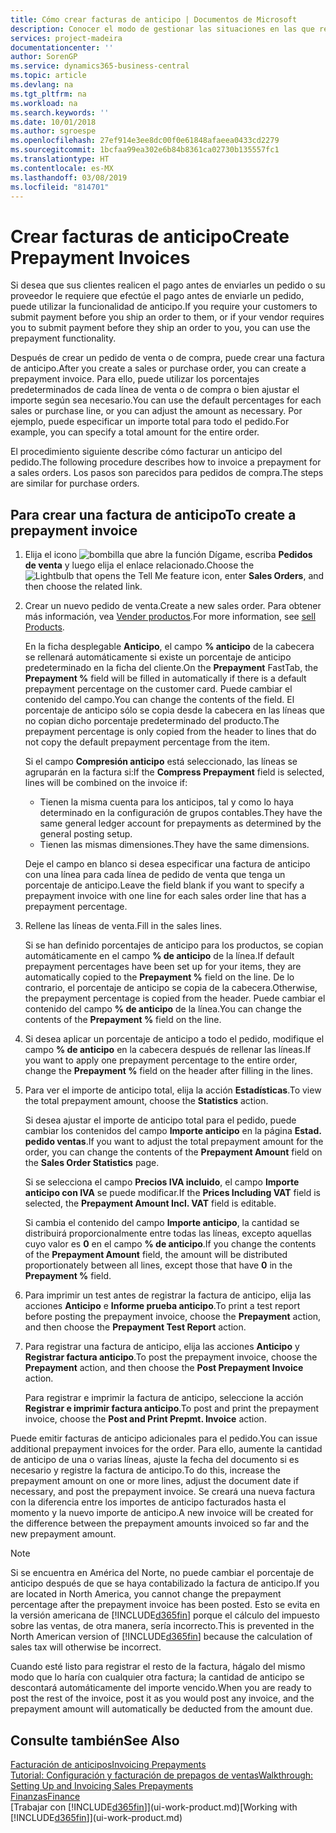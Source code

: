 ```yaml
---
title: Cómo crear facturas de anticipo | Documentos de Microsoft
description: Conocer el modo de gestionar las situaciones en las que requiere anticipo, o lo requiere el proveedor.
services: project-madeira
documentationcenter: ''
author: SorenGP
ms.service: dynamics365-business-central
ms.topic: article
ms.devlang: na
ms.tgt_pltfrm: na
ms.workload: na
ms.search.keywords: ''
ms.date: 10/01/2018
ms.author: sgroespe
ms.openlocfilehash: 27ef914e3ee8dc00f0e61848afaeea0433cd2279
ms.sourcegitcommit: 1bcfaa99ea302e6b84b8361ca02730b135557fc1
ms.translationtype: HT
ms.contentlocale: es-MX
ms.lasthandoff: 03/08/2019
ms.locfileid: "814701"
---
```

# <a name="create-prepayment-invoices"></a><span data-ttu-id="5ff2d-103">Crear facturas de anticipo</span><span class="sxs-lookup"><span data-stu-id="5ff2d-103">Create Prepayment Invoices</span></span>
<span data-ttu-id="5ff2d-104">Si desea que sus clientes realicen el pago antes de enviarles un pedido o su proveedor le requiere que efectúe el pago antes de enviarle un pedido, puede utilizar la funcionalidad de anticipo.</span><span class="sxs-lookup"><span data-stu-id="5ff2d-104">If you require your customers to submit payment before you ship an order to them, or if your vendor requires you to submit payment before they ship an order to you, you can use the prepayment functionality.</span></span>  

<span data-ttu-id="5ff2d-105">Después de crear un pedido de venta o de compra, puede crear una factura de anticipo.</span><span class="sxs-lookup"><span data-stu-id="5ff2d-105">After you create a sales or purchase order, you can create a prepayment invoice.</span></span> <span data-ttu-id="5ff2d-106">Para ello, puede utilizar los porcentajes predeterminados de cada línea de venta o de compra o bien ajustar el importe según sea necesario.</span><span class="sxs-lookup"><span data-stu-id="5ff2d-106">You can use the default percentages for each sales or purchase line, or you can adjust the amount as necessary.</span></span> <span data-ttu-id="5ff2d-107">Por ejemplo, puede especificar un importe total para todo el pedido.</span><span class="sxs-lookup"><span data-stu-id="5ff2d-107">For example, you can specify a total amount for the entire order.</span></span>  

<span data-ttu-id="5ff2d-108">El procedimiento siguiente describe cómo facturar un anticipo del pedido.</span><span class="sxs-lookup"><span data-stu-id="5ff2d-108">The following procedure describes how to invoice a prepayment for a sales orders.</span></span> <span data-ttu-id="5ff2d-109">Los pasos son parecidos para pedidos de compra.</span><span class="sxs-lookup"><span data-stu-id="5ff2d-109">The steps are similar for purchase orders.</span></span>  

## <a name="to-create-a-prepayment-invoice"></a><span data-ttu-id="5ff2d-110">Para crear una factura de anticipo</span><span class="sxs-lookup"><span data-stu-id="5ff2d-110">To create a prepayment invoice</span></span>  
1. <span data-ttu-id="5ff2d-111">Elija el icono ![bombilla que abre la función Dígame](media/ui-search/search_small.png "Dígame que desea hacer"), escriba **Pedidos de venta** y luego elija el enlace relacionado.</span><span class="sxs-lookup"><span data-stu-id="5ff2d-111">Choose the ![Lightbulb that opens the Tell Me feature](media/ui-search/search_small.png "Tell me what you want to do") icon, enter **Sales Orders**, and then choose the related link.</span></span>  
2. <span data-ttu-id="5ff2d-112">Crear un nuevo pedido de venta.</span><span class="sxs-lookup"><span data-stu-id="5ff2d-112">Create a new sales order.</span></span> <span data-ttu-id="5ff2d-113">Para obtener más información, vea [Vender productos](sales-how-sell-products.md).</span><span class="sxs-lookup"><span data-stu-id="5ff2d-113">For more information, see [sell Products](sales-how-sell-products.md).</span></span>  

    <span data-ttu-id="5ff2d-114">En la ficha desplegable **Anticipo**, el campo **% anticipo** de la cabecera se rellenará automáticamente si existe un porcentaje de anticipo predeterminado en la ficha del cliente.</span><span class="sxs-lookup"><span data-stu-id="5ff2d-114">On the **Prepayment** FastTab, the **Prepayment %** field will be filled in automatically if there is a default prepayment percentage on the customer card.</span></span> <span data-ttu-id="5ff2d-115">Puede cambiar el contenido del campo.</span><span class="sxs-lookup"><span data-stu-id="5ff2d-115">You can change the contents of the field.</span></span> <span data-ttu-id="5ff2d-116">El porcentaje de anticipo sólo se copia desde la cabecera en las líneas que no copian dicho porcentaje predeterminado del producto.</span><span class="sxs-lookup"><span data-stu-id="5ff2d-116">The prepayment percentage is only copied from the header to lines that do not copy the default prepayment percentage from the item.</span></span>  

    <span data-ttu-id="5ff2d-117">Si el campo **Compresión anticipo** está seleccionado, las líneas se agruparán en la factura si:</span><span class="sxs-lookup"><span data-stu-id="5ff2d-117">If the **Compress Prepayment** field is selected, lines will be combined on the invoice if:</span></span>  
    - <span data-ttu-id="5ff2d-118">Tienen la misma cuenta para los anticipos, tal y como lo haya determinado en la configuración de grupos contables.</span><span class="sxs-lookup"><span data-stu-id="5ff2d-118">They have the same general ledger account for prepayments as determined by the general posting setup.</span></span>  
    - <span data-ttu-id="5ff2d-119">Tienen las mismas dimensiones.</span><span class="sxs-lookup"><span data-stu-id="5ff2d-119">They have the same dimensions.</span></span>  

    <span data-ttu-id="5ff2d-120">Deje el campo en blanco si desea especificar una factura de anticipo con una línea para cada línea de pedido de venta que tenga un porcentaje de anticipo.</span><span class="sxs-lookup"><span data-stu-id="5ff2d-120">Leave the field blank if you want to specify a prepayment invoice with one line for each sales order line that has a prepayment percentage.</span></span>  

3. <span data-ttu-id="5ff2d-121">Rellene las líneas de venta.</span><span class="sxs-lookup"><span data-stu-id="5ff2d-121">Fill in the sales lines.</span></span>  

    <span data-ttu-id="5ff2d-122">Si se han definido porcentajes de anticipo para los productos, se copian automáticamente en el campo **% de anticipo** de la línea.</span><span class="sxs-lookup"><span data-stu-id="5ff2d-122">If default prepayment percentages have been set up for your items, they are automatically copied to the **Prepayment %** field on the line.</span></span> <span data-ttu-id="5ff2d-123">De lo contrario, el porcentaje de anticipo se copia de la cabecera.</span><span class="sxs-lookup"><span data-stu-id="5ff2d-123">Otherwise, the prepayment percentage is copied from the header.</span></span> <span data-ttu-id="5ff2d-124">Puede cambiar el contenido del campo **% de anticipo** de la línea.</span><span class="sxs-lookup"><span data-stu-id="5ff2d-124">You can change the contents of the **Prepayment %** field on the line.</span></span>  
4. <span data-ttu-id="5ff2d-125">Si desea aplicar un porcentaje de anticipo a todo el pedido, modifique el campo **% de anticipo** en la cabecera después de rellenar las líneas.</span><span class="sxs-lookup"><span data-stu-id="5ff2d-125">If you want to apply one prepayment percentage to the entire order, change the **Prepayment %** field on the header after filling in the lines.</span></span>  
5. <span data-ttu-id="5ff2d-126">Para ver el importe de anticipo total, elija la acción **Estadísticas**.</span><span class="sxs-lookup"><span data-stu-id="5ff2d-126">To view the total prepayment amount, choose the **Statistics** action.</span></span>

    <span data-ttu-id="5ff2d-127">Si desea ajustar el importe de anticipo total para el pedido, puede cambiar los contenidos del campo **Importe anticipo** en la página **Estad. pedido ventas**.</span><span class="sxs-lookup"><span data-stu-id="5ff2d-127">If you want to adjust the total prepayment amount for the order, you can change the contents of the **Prepayment Amount** field on the **Sales Order Statistics** page.</span></span>  

    <span data-ttu-id="5ff2d-128">Si se selecciona el campo **Precios IVA incluido**, el campo **Importe anticipo con IVA** se puede modificar.</span><span class="sxs-lookup"><span data-stu-id="5ff2d-128">If the **Prices Including VAT** field is selected, the **Prepayment Amount Incl. VAT** field is editable.</span></span>  

    <span data-ttu-id="5ff2d-129">Si cambia el contenido del campo **Importe anticipo**, la cantidad se distribuirá proporcionalmente entre todas las líneas, excepto aquellas cuyo valor es **0** en el campo **% de anticipo**.</span><span class="sxs-lookup"><span data-stu-id="5ff2d-129">If you change the contents of the **Prepayment Amount** field, the amount will be distributed proportionately between all lines, except those that have **0** in the **Prepayment %** field.</span></span>  
6. <span data-ttu-id="5ff2d-130">Para imprimir un test antes de registrar la factura de anticipo, elija las acciones **Anticipo** e **Informe prueba anticipo**.</span><span class="sxs-lookup"><span data-stu-id="5ff2d-130">To print a test report before posting the prepayment invoice, choose the **Prepayment** action, and then choose the **Prepayment Test Report** action.</span></span>  
7. <span data-ttu-id="5ff2d-131">Para registrar una factura de anticipo, elija las acciones **Anticipo** y **Registrar factura anticipo**.</span><span class="sxs-lookup"><span data-stu-id="5ff2d-131">To post the prepayment invoice, choose the **Prepayment** action, and then choose the **Post Prepayment Invoice** action.</span></span>  

    <span data-ttu-id="5ff2d-132">Para registrar e imprimir la factura de anticipo, seleccione la acción **Registrar e imprimir factura anticipo**.</span><span class="sxs-lookup"><span data-stu-id="5ff2d-132">To post and print the prepayment invoice, choose the **Post and Print Prepmt. Invoice** action.</span></span>  

<span data-ttu-id="5ff2d-133">Puede emitir facturas de anticipo adicionales para el pedido.</span><span class="sxs-lookup"><span data-stu-id="5ff2d-133">You can issue additional prepayment invoices for the order.</span></span> <span data-ttu-id="5ff2d-134">Para ello, aumente la cantidad de anticipo de una o varias líneas, ajuste la fecha del documento si es necesario y registre la factura de anticipo.</span><span class="sxs-lookup"><span data-stu-id="5ff2d-134">To do this, increase the prepayment amount on one or more lines, adjust the document date if necessary, and post the prepayment invoice.</span></span> <span data-ttu-id="5ff2d-135">Se creará una nueva factura con la diferencia entre los importes de anticipo facturados hasta el momento y la nuevo importe de anticipo.</span><span class="sxs-lookup"><span data-stu-id="5ff2d-135">A new invoice will be created for the difference between the prepayment amounts invoiced so far and the new prepayment amount.</span></span>  

> [!NOTE]  
>  <span data-ttu-id="5ff2d-136">Si se encuentra en América del Norte, no puede cambiar el porcentaje de anticipo después de que se haya contabilizado la factura de anticipo.</span><span class="sxs-lookup"><span data-stu-id="5ff2d-136">If you are located in North America, you cannot change the prepayment percentage after the prepayment invoice has been posted.</span></span> <span data-ttu-id="5ff2d-137">Esto se evita en la versión americana de [!INCLUDE[d365fin](includes/d365fin_md.md)] porque el cálculo del impuesto sobre las ventas, de otra manera, sería incorrecto.</span><span class="sxs-lookup"><span data-stu-id="5ff2d-137">This is prevented in the North American version of [!INCLUDE[d365fin](includes/d365fin_md.md)] because the calculation of sales tax will otherwise be incorrect.</span></span>  

 <span data-ttu-id="5ff2d-138">Cuando esté listo para registrar el resto de la factura, hágalo del mismo modo que lo haría con cualquier otra factura; la cantidad de anticipo se descontará automáticamente del importe vencido.</span><span class="sxs-lookup"><span data-stu-id="5ff2d-138">When you are ready to post the rest of the invoice, post it as you would post any invoice, and the prepayment amount will automatically be deducted from the amount due.</span></span>  

## <a name="see-also"></a><span data-ttu-id="5ff2d-139">Consulte también</span><span class="sxs-lookup"><span data-stu-id="5ff2d-139">See Also</span></span>  
[<span data-ttu-id="5ff2d-140">Facturación de anticipos</span><span class="sxs-lookup"><span data-stu-id="5ff2d-140">Invoicing Prepayments</span></span>](finance-invoice-prepayments.md)  
[<span data-ttu-id="5ff2d-141">Tutorial: Configuración y facturación de prepagos de ventas</span><span class="sxs-lookup"><span data-stu-id="5ff2d-141">Walkthrough: Setting Up and Invoicing Sales Prepayments</span></span>](walkthrough-setting-up-and-invoicing-sales-prepayments.md)  
[<span data-ttu-id="5ff2d-142">Finanzas</span><span class="sxs-lookup"><span data-stu-id="5ff2d-142">Finance</span></span>](finance.md)  
<span data-ttu-id="5ff2d-143">[Trabajar con [!INCLUDE[d365fin](includes/d365fin_md.md)]](ui-work-product.md)</span><span class="sxs-lookup"><span data-stu-id="5ff2d-143">[Working with [!INCLUDE[d365fin](includes/d365fin_md.md)]](ui-work-product.md)</span></span>
